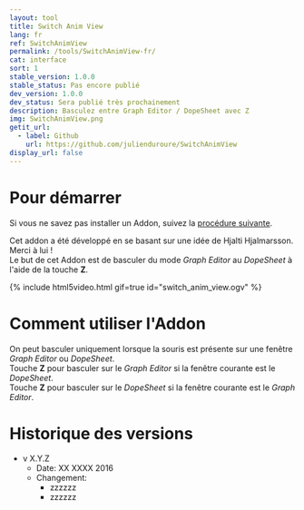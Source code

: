 ```yaml
---
layout: tool
title: Switch Anim View
lang: fr
ref: SwitchAnimView
permalink: /tools/SwitchAnimView-fr/
cat: interface
sort: 1
stable_version: 1.0.0
stable_status: Pas encore publié
dev_version: 1.0.0
dev_status: Sera publié très prochainement
description: Basculez entre Graph Editor / DopeSheet avec Z
img: SwitchAnimView.png
getit_url:
  - label: Github
    url: https://github.com/julienduroure/SwitchAnimView
display_url: false
---
```


# Pour démarrer
Si vous ne savez pas installer un Addon, suivez la [procédure suivante]({{site.base_url}}/AddonInstallation-fr/).  
  
Cet addon a été développé en se basant sur une idée de Hjalti Hjalmarsson. Merci à lui !  
Le but de cet Addon est de basculer du mode *Graph Editor* au *DopeSheet* à l'aide de la touche **Z**.  

{% include html5video.html gif=true id="switch_anim_view.ogv" %}

# Comment utiliser l'Addon
On peut basculer uniquement lorsque la souris est présente sur une fenêtre *Graph Editor* ou *DopeSheet*.  
Touche **Z** pour basculer sur le *Graph Editor* si la fenêtre courante est le *DopeSheet*.  
Touche **Z** pour basculer sur le *DopeSheet* si la fenêtre courante est le *Graph Editor*.  

# Historique des versions
* v X.Y.Z  
  * Date: XX XXXX 2016
  * Changement:
    * zzzzzz
	* zzzzzz
